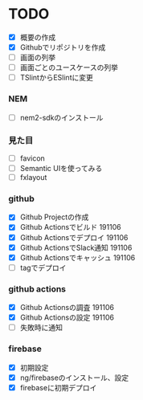# TODO
- [x] 概要の作成
- [x] Githubでリポジトリを作成
- [ ] 画面の列挙
- [ ] 画面ごとのユースケースの列挙
- [ ] TSlintからESlintに変更

### NEM
- [ ] nem2-sdkのインストール

### 見た目
- [ ] favicon
- [ ] Semantic UIを使ってみる
- [ ] fxlayout

### github
- [x] Github Projectの作成
- [x] Github Actionsでビルド  191106
- [x] Github Actionsでデプロイ  191106
- [x] Github ActionsでSlack通知  191106
- [x] Github Actionsでキャッシュ  191106
- [ ] tagでデプロイ

### github actions
- [x] Github Actionsの調査  191106
- [x] Github Actionsの設定  191106
- [ ] 失敗時に通知

### firebase
- [x] 初期設定
- [x] ng/firebaseのインストール、設定
- [x] firebaseに初期デプロイ
